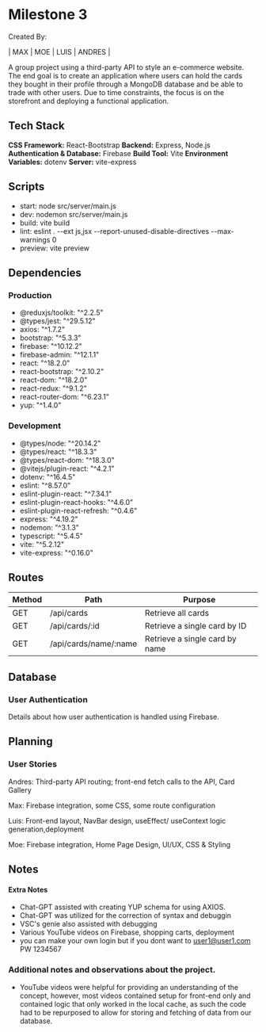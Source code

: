 # Milestone 3
Created By:

| MAX | MOE | LUIS | ANDRES |

A group project using a third-party API to style an e-commerce website. The end goal is to create an application where users can hold the cards they bought in their profile through a MongoDB database and be able to trade with other users. Due to time constraints, the focus is on the storefront and deploying a functional application.

## Tech Stack
**CSS Framework:** React-Bootstrap
**Backend:** Express, Node.js
**Authentication & Database:** Firebase
**Build Tool:** Vite
**Environment Variables:** dotenv
**Server:** vite-express

## Scripts
- start: node src/server/main.js
- dev: nodemon src/server/main.js
- build: vite build
- lint: eslint . --ext js,jsx --report-unused-disable-directives --max-warnings 0
- preview: vite preview
## Dependencies
### Production
- @reduxjs/toolkit: "^2.2.5"
- @types/jest: "^29.5.12"
- axios: "^1.7.2"
- bootstrap: "^5.3.3"
- firebase: "^10.12.2"
- firebase-admin: "^12.1.1"
- react: "^18.2.0"
- react-bootstrap: "^2.10.2"
- react-dom: "^18.2.0"
- react-redux: "^9.1.2"
- react-router-dom: "^6.23.1"
- yup: "^1.4.0"
### Development
- @types/node: "^20.14.2"
- @types/react: "^18.3.3"
- @types/react-dom: "^18.3.0"
- @vitejs/plugin-react: "^4.2.1"
- dotenv: "^16.4.5"
- eslint: "^8.57.0"
- eslint-plugin-react: "^7.34.1"
- eslint-plugin-react-hooks: "^4.6.0"
- eslint-plugin-react-refresh: "^0.4.6"
- express: "^4.19.2"
- nodemon: "^3.1.3"
- typescript: "^5.4.5"
- vite: "^5.2.12"
- vite-express: "^0.16.0"
## Routes
| Method | Path  | Purpose |
|-----|--------|-------|
|GET |	/api/cards	| Retrieve all cards |
|GET |	/api/cards/:id |	Retrieve a single card by ID |
| GET |	/api/cards/name/:name |	Retrieve a single card by name |
## Database

### User Authentication

Details about how user authentication is handled using Firebase.

## Planning
### User Stories

Andres: Third-party API routing; front-end fetch calls to the API, Card Gallery 

Max: Firebase integration, some CSS, some route configuration

Luis: Front-end layout, NavBar design, useEffect/ useContext logic generation,deployment

Moe: Firebase integration, Home Page Design, UI/UX, CSS & Styling

## Notes
#### Extra Notes
- Chat-GPT assisted with creating YUP schema for using AXIOS.
- Chat-GPT was utilized for the correction of syntax and debuggin 
- VSC's genie also assisted with debugging 
- Various YouTube videos on Firebase, shopping carts, deployment
- you can make your own login but if you dont want to user1@user1.com PW 1234567

### Additional notes and observations about the project.
- YouTube videos were helpful for providing an understanding of the concept, however, most videos contained setup for front-end only and contained logic that only worked in the local cache, as such the code had to be repurposed to allow for storing and fetching of data from our database. 
